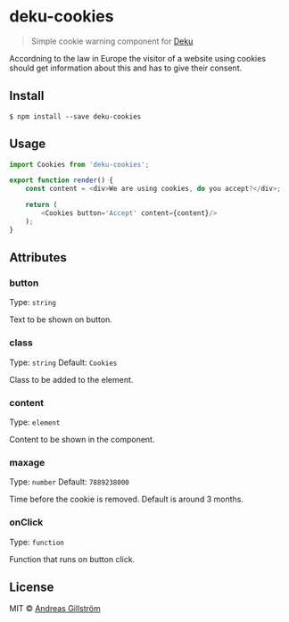 # deku-cookies

> Simple cookie warning component for [Deku](https://github.com/dekujs/deku)

Accordning to the law in Europe the visitor of a website using cookies should get information about this and has to give their consent.


## Install

```
$ npm install --save deku-cookies
```


## Usage

```js
import Cookies from 'deku-cookies';

export function render() {
	const content = <div>We are using cookies, do you accept?</div>;

	return (
		<Cookies button='Accept' content={content}/>
	);
}
```

## Attributes

### button

Type: `string`

Text to be shown on button.

### class

Type: `string`
Default: `Cookies`

Class to be added to the element.

### content

Type: `element`

Content to be shown in the component.

### maxage

Type: `number`
Default: `7889238000`

Time before the cookie is removed. Default is around 3 months.

### onClick

Type: `function`

Function that runs on button click.


## License

MIT © [Andreas Gillström](http://github.com/gillstrom)
